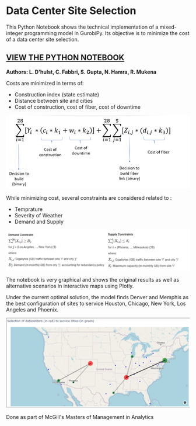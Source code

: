 # Data Center Site Selection

This Python Notebook shows the technical implementation of a mixed-integer programming model in GurobiPy.
Its objective is to minimize the cost of a data center site selection. 

## [VIEW THE PYTHON NOTEBOOK](https://carlosfg97.github.io/DataCenterSiteSelection/DataCenterSiteSelection_GurobiPy.html)

**Authors: L. D'hulst, C. Fabbri, S. Gupta, N. Hamra, R. Mukena**

Costs are minimized in terms of:
 - Construction index (state estimate)
 - Distance between site and cities
 - Cost of construction, cost of fiber, cost of downtime

![](img/objfnct.png)

While minimizing cost, several constraints are considered related to :
 - Temprature
 - Severity of Weather
 - Demand and Supply

![](img/DandS.png)

The notebook is very graphical and shows the original results as well as alternative scenarios in interactive maps using Plotly.

Under the current optimal solution, the model finds Denver and Memphis as the best configuration of sites to service Houston, Chicago, New York, Los Angeles and Phoenix.

![](img/results.png)

Done as part of McGill's Masters of Management in Analytics
